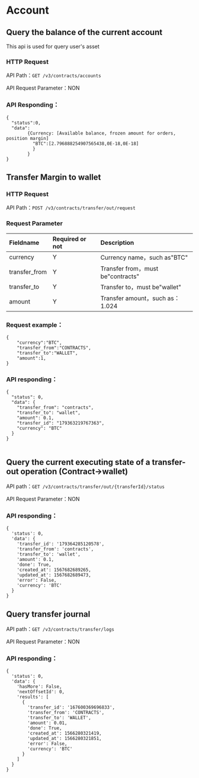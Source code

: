 # Account


## Query the balance of the current account

This api is used for query user's asset
### HTTP Request

API Path：`GET /v3/contracts/accounts`

API Request Parameter：NON

### API Responding：
```
{
  "status":0,
  "data":
        {Currency: [Available balance, frozen amount for orders, position margin]
          "BTC":[2.796888254907565438,0E-18,0E-18]
          }
        }
}
```

## Transfer Margin to wallet 

### HTTP Request
API Path：`POST /v3/contracts/transfer/out/request`

### Request Parameter
|Fieldname|Required or not|Description|
|:------|:------|:------|
currency|Y|Currency name，such as"BTC"
transfer_from|Y|Transfer from，must be"contracts"
transfer_to|Y|Transfer to，must be"wallet"
amount|Y|Transfer amount，such as：1.024
### Request example：
```
{
    "currency":"BTC",
    "transfer_from":"CONTRACTS",
    "transfer_to":"WALLET",
    "amount":1,
}
```


### API responding：
```
{
  "status": 0,
  "data": {
    "transfer_from": "contracts",
    "transfer_to": "wallet",
    "amount": 0.1,
    "transfer_id": "179363219767363",
    "currency": "BTC"
  }
}


```
## Query the current executing state of a transfer-out operation (Contract->wallet) 
API path：`GET /v3/contracts/transfer/out/{transferId}/status`

API Request Parameter：NON

### API responding：
```
{
  'status': 0,
  'data': {
    'transfer_id': '179364285120578',
    'transfer_from': 'contracts',
    'transfer_to': 'wallet',
    'amount': 0.1,
    'done': True,
    'created_at': 1567682689265,
    'updated_at': 1567682689473,
    'error': False,
    'currency': 'BTC'
  }
}
```


## Query transfer journal 
API path：`GET /v3/contracts/transfer/logs`

API Request Parameter：NON

### API responding：
```
{
  'status': 0,
  'data': {
    'hasMore': False,
    'nextOffsetId': 0,
    'results': [
      {
        'transfer_id': '167600369696833',
        'transfer_from': 'CONTRACTS',
        'transfer_to': 'WALLET',
        'amount': 0.01,
        'done': True,
        'created_at': 1566280321419,
        'updated_at': 1566280321851,
        'error': False,
        'currency': 'BTC'
      }
    ]
  }
}
```